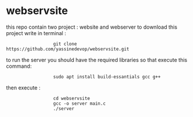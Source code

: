 # webservsite
this repo contain two project : website and webserver
to download this project write in terminal : 
                      
                      git clone https://github.com/yassinedevop/webservsite.git
 
to run the server you should have the required libraries so that execute this command:

                      sudo apt install build-essantials gcc g++
then execute : 

                      cd webservsite
                      gcc -o server main.c
                      ./server
                      
